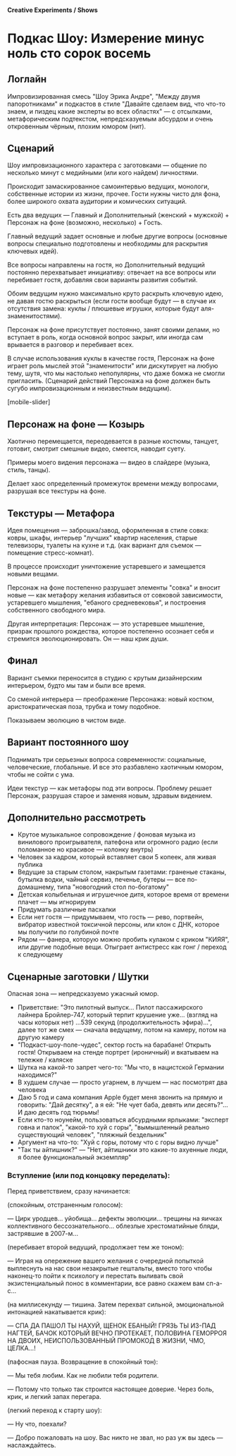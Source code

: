 #### Creative Experiments / Shows

# Подкас Шоу: Измерение минус ноль сто сорок восемь

## Логлайн

Импровизированная смесь "Шоу Эрика Андре", "Между двумя папоротниками" и подкастов в стиле "Давайте сделаем вид, что что-то знаем, и пиздец какие эксперты во всех областях" — с отсылками, метафорическим подтекстом, непредсказуемым абсурдом и очень откровенным чёрным, плохим юмором (нит).

## Сценарий

Шоу импровизационного характера с заготовками — общение по несколько минут с медийными (или кого найдем) личностями.

Происходит замаскированное самоинтервью ведущих, монологи, собственные истории из жизни, прочее. Гости нужны чисто для фона, более широкого охвата аудитории и комических ситуаций.

Есть два ведущих — Главный и Дополнительный (женский + мужской) + Персонаж на фоне (возможно, несколько) + Гость.

Главный ведущий задает основные и любые другие вопросы (основные вопросы специально подготовлены и необходимы для раскрытия ключевых идей).

Все вопросы направлены на гостя, но Дополнительный ведущий постоянно перехватывает инициативу: отвечает на все вопросы или перебивает гостя, добавляя свои варианты развития событий.

Обоим ведущим нужно максимально круто раскрыть ключевую идею, не давая гостю раскрыться (если гости вообще будут — в случае их отсутствия замена: куклы / плюшевые игрушки, которые будут аля-знаменитостями).

Персонаж на фоне присутствует постоянно, занят своими делами, но вступает в роль, когда основной вопрос закрыт, или иногда сам врывается в разговор и перебивает всех.

В случае использования куклы в качестве гостя, Персонаж на фоне играет роль мыслей этой "знаменитости" или дискутирует на любую тему, шутя, что мы настолько непопулярны, что даже бомжа не смогли пригласить. (Сценарий действий Персонажа на фоне должен быть сугубо импровизационным и неизвестным ведущим).

[mobile-slider]

## Персонаж на фоне — Козырь

Хаотично перемещается, переодевается в разные костюмы, танцует, готовит, смотрит смешные видео, смеется, наводит суету.

Примеры моего видения персонажа — видео в слайдере (музыка, стиль, танцы).

Делает хаос определенный промежуток времени между вопросами, разрушая все текстуры на фоне.

## Текстуры — Метафора

Идея помещения — заброшка/завод, оформленная в стиле совка: ковры, шкафы, интерьер "лучших" квартир населения, старые телевизоры, туалеты на кухне и т.д. (как вариант для съемок — помещение стресс-комнат).

В процессе происходит уничтожение устаревшего и замещается новыми вещами.

Персонаж на фоне постепенно разрушает элементы "совка" и вносит новые — как метафору желания избавиться от совковой зависимости, устаревшего мышления, "ебаного средневековья", и построения собственного свободного мира.

Другая интерпретация: Персонаж — это устаревшее мышление, призрак прошлого рождества, которое постепенно осознает себя и стремится эволюционировать. Он — наш крик души.

## Финал

Вариант съемки переносится в студию с крутым дизайнерским интерьером, будто мы там и были все время.

Со сменой интерьера — преображение Персонажа: новый костюм, аристократическая поза, трубка и тому подобное.

Показываем эволюцию в чистом виде.

## Вариант постоянного шоу

Поднимать три серьезных вопроса современности: социальные, человеческие, глобальные. И все это разбавлено хаотичным юмором, чтобы не сойти с ума.

Идеи текстур — как метафоры под эти вопросы. Проблему решает Персонаж, разрушая старое и заменяя новым, здравым видением.

## Дополнительно рассмотреть

- Крутое музыкальное сопровождение / фоновая музыка из винилового проигрывателя, патефона или огромного радио (если поломанное но красивое — колонку внутрь)
- Человек за кадром, который вставляет свои 5 копеек, аля живая публика
- Ведущие за старым столом, накрытым газетами: граненые стаканы, бутылка водки, чайный сервиз, печенье, бутеры — все по-домашнему, типа "новогодний стол по-богатому"
- Детская колыбельная и игрушечное дитя, которое время от времени плачет — мы игнорируем
- Придумать различные пасхалки
- Если нет гостя — придумываем, что гость — рево, портвейн, вибратор известной токсичной персоны, или клон с ДНК, которое мы получили по голубиной почте
- Рядом — фанера, которую можно пробить кулаком с криком "КИЯЯ", или другие подобные вещи. Отыграет антистресс как гонг / переход к следующему

## Сценарные заготовки / Шутки

Опасная зона — непредсказуемо ужасный юмор.

- Приветствие: "Это пилотный выпуск... Пилот пассажирского лайнера Бройлер-747, который терпит крушение уже... (взгляд на часы которых нет) ...539 секунд (продолжительность эфира)...", далее тот же смех — сначала ведущему, потом на камеру, потом на другую камеру
- "Подкаст-шоу-поле-чудес", сектор гость на барабане! Открыть гостя! Открываем на стенде портрет (ироничный) и вкатываем на тележке / каляске
- Шутка на какой-то запрет чего-то: "Мы что, в нацистской Германии находимся?"
- В худшем случае — просто угарнем, в лучшем — нас посмотрят два человека
- Даю 5 год и сама компания Apple будет меня звонить на прямую и говорить: "Дай десятку", а я ей: "Не чует баба, девять или десять?"... И даю десять год тюрьмы!
- Если кто-то ноунейм, пользоваться абсурдными ярлыками: "эксперт говна и палок", "какой-то хуй с горы", "вымышленный реально существующий человек", "пляжный бездельник"
- Аргумент на что-то: "Хуй с горы, потому что с горы видно лучше"
- "Так ты айтишник?" — "Нет, айтишники это какие-то ахуенные люди, я более функциональный экземпляр"

### Вступление (или под концовку переделать):

Перед приветствием, сразу начинается:

(спокойным, отстраненным голосом):

— Цирк уродцев... уйобища... дефекты эволюции... трещины на яичках коллективного бессознательного... облезлые хрестоматийные бляди, застрявшие в 2007-м...

(перебивает второй ведущий, продолжает тем же тоном):

— Играя на опережение вашего желания с очередной попыткой выплеснуть на нас свои незакрытые гештальты, вместо того чтобы наконец-то пойти к психологу и перестать выливать свой экзистенциальный понос в комментарии, все равно скажем вам сп-а-с...

(на миллисекунду — тишина. Затем перехват сильной, эмоциональной интонацией накатывается крик):

— СПА ДА ПАШОЛ ТЫ НАХУЙ, ЩЕНОК ЕБАНЫЙ! ГРЯЗЬ ТЫ ИЗ-ПАД НАГТЕЙ, БАЧОК КОТОРЫЙ ВЕЧНО ПРОТЕКАЕТ, ПОЛОВИНА ГЕМОРРОЯ НА ДВОИХ, НЕИСПОЛЬЗОВАННЫЙ ПРОМОКОД В ЖИЗНИ, ЧМО, ЦЕЛКА...!

(пафосная пауза. Возвращение в спокойный тон):

— Мы тебя любим. Как не любили тебя родители.

— Потому что только так строится настоящее доверие. Через боль, крик, и легкий запах перегара.

(легкий переход к старту шоу):

— Ну что, поехали?

— Добро пожаловать на шоу. Вас никто не звал, но раз уж вы здесь — наслаждайтесь.